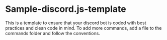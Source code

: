 # Sample-discord.js-template
This is a template to ensure that your discord bot is coded with best practices and clean code in mind.  To add more commands, add a file to the commands folder and follow the conventions.
